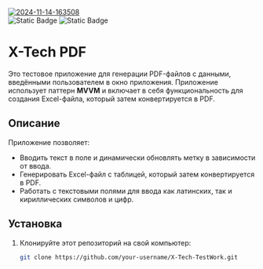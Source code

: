 <a href="https://imgbb.com/"><img src="https://i.ibb.co/6rPvzNB/2024-11-14-163508.png" alt="2024-11-14-163508" border="0"></a><br />
![Static Badge](https://img.shields.io/badge/Framework-ASP.NET_8.0-purple?logo=dotnet) ![Static Badge](https://img.shields.io/badge/Language-C%23-purple?logo=csharp)


# X-Tech PDF

Это тестовое приложение для генерации PDF-файлов с данными, введёнными пользователем в окно приложения. Приложение использует паттерн **MVVM** и включает в себя функциональность для создания Excel-файла, который затем конвертируется в PDF.
## Описание

Приложение позволяет:

- Вводить текст в поле и динамически обновлять метку в зависимости от ввода.
- Генерировать Excel-файл с таблицей, который затем конвертируется в PDF.
- Работать с текстовыми полями для ввода как латинских, так и кириллических символов и цифр.

## Установка

1. Клонируйте этот репозиторий на свой компьютер:

   ```bash
   git clone https://github.com/your-username/X-Tech-TestWork.git
